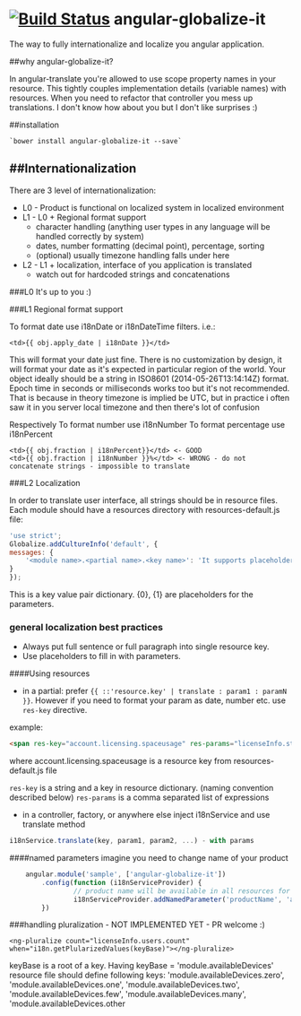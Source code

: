 [![Build Status](https://travis-ci.org/kether667/angular-globalize-it.svg?branch=master)](https://travis-ci.org/kether667/angular-globalize-it)
angular-globalize-it 
============


The way to fully internationalize and localize you angular application.


##why angular-globalize-it?


In angular-translate you're allowed to use scope property names in your resource.
This tightly couples implementation details (variable names) with resources. When you need to refactor that controller you mess up translations.
I don't know how about you but I don't like surprises :)


##installation 


    `bower install angular-globalize-it --save`


##Internationalization
-------------
There are 3 level of internationalization:
* L0 - Product is functional on localized system in localized environment
* L1 - L0 + Regional format support
    * character handling (anything user types in any language will be handled correctly by system)
    * dates, number formatting (decimal point), percentage, sorting
    * (optional) usually timezone handling falls under here
* L2 - L1 + localization, interface of you application is translated
    * watch out for hardcoded strings and concatenations

###L0 It's up to you :)

###L1 Regional format support

To format date use i18nDate or i18nDateTime filters. i.e.:
```
<td>{{ obj.apply_date | i18nDate }}</td>
```
This will format your date just fine. There is no customization by design, it will format your date as it's expected in particular region of the world.
Your object ideally should be a string in ISO8601 (2014-05-26T13:14:14Z) format. Epoch time in seconds or milliseconds works too but it's not recommended. That is because in theory timezone is implied be UTC, but in practice i often saw it in you server local timezone and then there's lot of confusion

Respectively
To format number use i18nNumber
To format percentage use i18nPercent
```
<td>{{ obj.fraction | i18nPercent}}</td> <- GOOD
<td>{{ obj.fraction | i18nNumber }}%</td> <- WRONG - do not concatenate strings - impossible to translate
```

###L2 Localization

In order to translate user interface, all strings should be in resource files.
Each module should have a resources directory with resources-default.js file:

```javascript
'use strict';
Globalize.addCultureInfo('default', {
messages: {
    '<module name>.<partial name>.<key name>': 'It supports placeholders like this one {0}. All placeholders are numbered. This is another one {1}',
}
});
```
This is a key value pair dictionary. {0}, {1} are placeholders for the parameters.

### general localization best practices

* Always put full sentence or full paragraph into single resource key.
* Use placeholders to fill in with parameters.

####Using resources
* in a partial:
prefer `{{ ::'resource.key' | translate : param1 : paramN }}`. However if you need to format your param as date, number etc. use `res-key` directive.

example:
```html
<span res-key="account.licensing.spaceusage" res-params="licenseInfo.storage.used | i18nNumber, licenseInfo.storage.max | i18nNumber">String inside will be replaced with content from resources</span>
```
where account.licensing.spaceusage is a resource key from resources-default.js file

`res-key` is a string and a key in resource dictionary. (naming convention described below)
`res-params` is a comma separated list of expressions

* in a controller, factory, or anywhere else inject i18nService and use translate method
```javascript
i18nService.translate(key, param1, param2, ...) - with params
```

####named parameters
imagine you need to change name of your product 
```javascript
    angular.module('sample', ['angular-globalize-it'])
        .config(function (i18nServiceProvider) {
                // product name will be available in all resources for use, you don't have to pass this param value everywhere
                i18nServiceProvider.addNamedParameter('productName', 'angular-globalize-it');
        })
```

###handling pluralization - NOT IMPLEMENTED YET - PR welcome :)
```
<ng-pluralize count="licenseInfo.users.count" when="i18n.getPlularizedValues(keyBase)"></ng-pluralize>
```
keyBase is a root of a key. Having keyBase = 'module.availableDevices'
resource file should define following keys:
'module.availableDevices.zero',
'module.availableDevices.one',
'module.availableDevices.two',
'module.availableDevices.few',
'module.availableDevices.many',
'module.availableDevices.other
